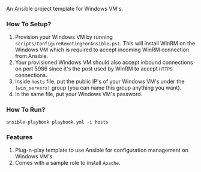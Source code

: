 An Ansible project template for Windows VM's. 

### How To Setup?

1) Provision your Windows VM by running `scripts/ConfigureRemotingForAnsible.ps1`. This will install WinRM on the Windows VM which is required to accept incoming WinRM connection from Ansible.
2) Your provisioned Windows VM should also accept inbound connections on port 5986 since it's the post used by WinRM to accept `HTTPS` connections.
3) Inside `hosts` file, put the public IP's of your Windows VM's under the `[win_servers]` group (you can name this group anything you want).
4) In the same file, put your Windows VM's password.

### How To Run?

`ansible-playbook playbook.yml -i hosts`

### Features

1) Plug-n-play template to use Ansible for configuration management on Windows VM's.
2) Comes with a sample role to install `Apache`.
